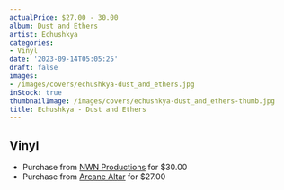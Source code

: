 ```yaml
---
actualPrice: $27.00 - 30.00
album: Dust and Ethers
artist: Echushkya
categories:
- Vinyl
date: '2023-09-14T05:05:25'
draft: false
images:
- /images/covers/echushkya-dust_and_ethers.jpg
inStock: true
thumbnailImage: /images/covers/echushkya-dust_and_ethers-thumb.jpg
title: Echushkya - Dust and Ethers
---
```


## Vinyl
* Purchase from [NWN Productions](http://shop.nwnprod.com/index.php?route=product/product&path=75&product_id=39798&sort=pd.name&order=ASC) for $30.00
* Purchase from [Arcane Altar](https://arcanealtar.bigcartel.com/product/echushkya-dust-and-ethers-12-lp) for $27.00
